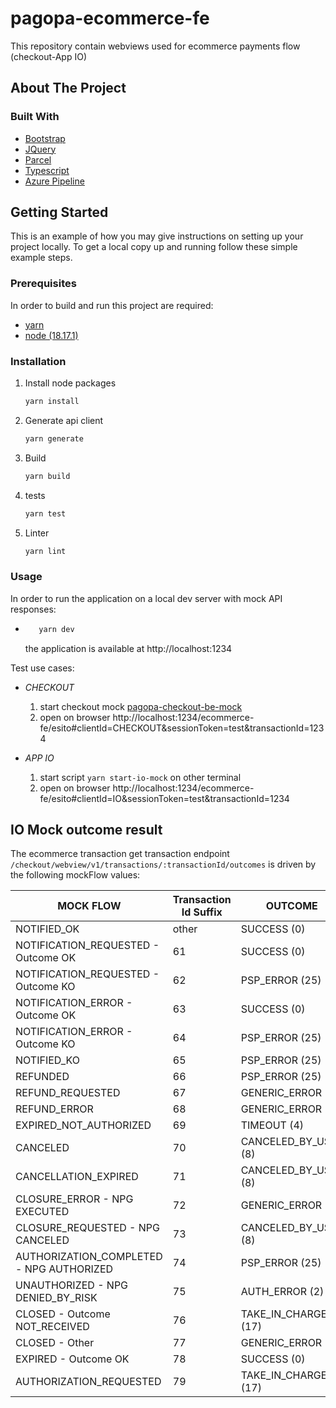 # pagopa-ecommerce-fe

This repository contain webviews used for ecommerce payments flow (checkout-App IO)

## About The Project

### Built With

- [Bootstrap](https://getbootstrap.com)
- [JQuery](https://jquery.com)
- [Parcel](https://parceljs.org)
- [Typescript](https://www.typescriptlang.org)
- [Azure Pipeline](https://azure.microsoft.com)

## Getting Started

This is an example of how you may give instructions on setting up your project locally.
To get a local copy up and running follow these simple example steps.

### Prerequisites

In order to build and run this project are required:

- [yarn](https://yarnpkg.com/)
- [node (18.17.1)](https://nodejs.org/it/)

### Installation

1. Install node packages
   ```sh
   yarn install
   ```
2. Generate api client
   ```sh
   yarn generate
   ```
3. Build
   ```sh
   yarn build
   ```
4. tests
   ```sh
   yarn test
   ```
5. Linter
   ```sh
   yarn lint
   ```

### Usage

In order to run the application on a local dev server with mock API responses:

- ```sh
     yarn dev
  ```
  the application is available at http://localhost:1234

Test use cases:

- _CHECKOUT_

  1. start checkout mock [pagopa-checkout-be-mock](https://github.com/pagopa/pagopa-checkout-be-mock)
  2. open on browser http://localhost:1234/ecommerce-fe/esito#clientId=CHECKOUT&sessionToken=test&transactionId=1234

- _APP IO_
  1. start script `yarn start-io-mock` on other terminal
  2. open on browser http://localhost:1234/ecommerce-fe/esito#clientId=IO&sessionToken=test&transactionId=1234

## IO Mock outcome result

The ecommerce transaction get transaction endpoint `/checkout/webview/v1/transactions/:transactionId/outcomes` is driven by the following mockFlow values:

| MOCK FLOW                                | Transaction Id Suffix | OUTCOME              |
| ---------------------------------------- | --------------------- | -------------------- |
| NOTIFIED_OK                              | other                 | SUCCESS (0)          |
| NOTIFICATION_REQUESTED - Outcome OK      | 61                    | SUCCESS (0)          |
| NOTIFICATION_REQUESTED - Outcome KO      | 62                    | PSP_ERROR (25)       |
| NOTIFICATION_ERROR - Outcome OK          | 63                    | SUCCESS (0)          |
| NOTIFICATION_ERROR - Outcome KO          | 64                    | PSP_ERROR (25)       |
| NOTIFIED_KO                              | 65                    | PSP_ERROR (25)       |
| REFUNDED                                 | 66                    | PSP_ERROR (25)       |
| REFUND_REQUESTED                         | 67                    | GENERIC_ERROR (1)    |
| REFUND_ERROR                             | 68                    | GENERIC_ERROR (1)    |
| EXPIRED_NOT_AUTHORIZED                   | 69                    | TIMEOUT (4)          |
| CANCELED                                 | 70                    | CANCELED_BY_USER (8) |
| CANCELLATION_EXPIRED                     | 71                    | CANCELED_BY_USER (8) |
| CLOSURE_ERROR - NPG EXECUTED             | 72                    | GENERIC_ERROR (1)    |
| CLOSURE_REQUESTED - NPG CANCELED         | 73                    | CANCELED_BY_USER (8) |
| AUTHORIZATION_COMPLETED - NPG AUTHORIZED | 74                    | PSP_ERROR (25)       |
| UNAUTHORIZED - NPG DENIED_BY_RISK        | 75                    | AUTH_ERROR (2)       |
| CLOSED - Outcome NOT_RECEIVED            | 76                    | TAKE_IN_CHARGE (17)  |
| CLOSED - Other                           | 77                    | GENERIC_ERROR (1)    |
| EXPIRED - Outcome OK                     | 78                    | SUCCESS (0)          |
| AUTHORIZATION_REQUESTED                  | 79                    | TAKE_IN_CHARGE (17)  |
